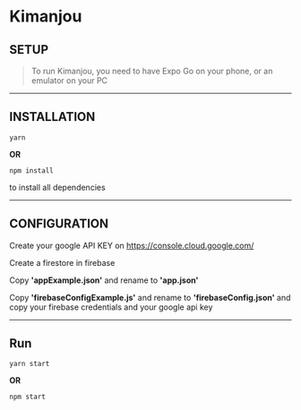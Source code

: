 # Kimanjou

## SETUP
> To run Kimanjou, you need to have Expo Go on your phone, or an emulator on your PC

---
## INSTALLATION

```yarn``` 

**OR** 

```npm install``` 

to install all dependencies

---

## CONFIGURATION

Create your google API KEY on https://console.cloud.google.com/

Create a firestore in firebase

Copy **'appExample.json'** and rename to **'app.json'**

Copy **'firebaseConfigExample.js'** and rename to **'firebaseConfig.json'** and copy your firebase credentials and your google api key

---

## Run
```yarn start``` 

**OR** 

```npm start```